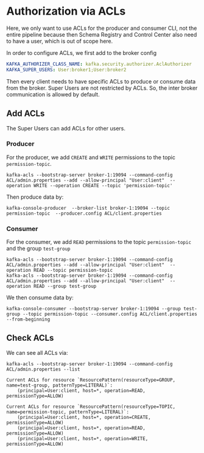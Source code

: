 # Authorization via ACLs

Here, we only want to use ACLs for the producer and consumer CLI, not the entire
pipeline because then Schema Registry and Control Center also need
to have a user, which is out of scope here.

In order to configure ACLs, we first add to the broker config

```yaml
KAFKA_AUTHORIZER_CLASS_NAME: kafka.security.authorizer.AclAuthorizer
KAFKA_SUPER_USERS: User:broker1;User:broker2
```

Then every client needs to have specific ACLs to produce or consume data from the broker.
Super Users are not restricted by ACLs. So, the
inter broker communication is allowed by default.

## Add ACLs

The Super Users can add ACLs for other users.

### Producer
For the producer, we add `CREATE` and `WRITE` permissions to the topic `permission-topic`.
```shell
kafka-acls --bootstrap-server broker-1:19094 --command-config ACL/admin.properties --add --allow-principal "User:client"  --operation WRITE --operation CREATE --topic 'permission-topic'
```

Then produce data by:
```shell
kafka-console-producer  --broker-list broker-1:19094 --topic permission-topic  --producer.config ACL/client.properties
```

### Consumer
For the consumer, we add `READ` permissions to the topic `permission-topic` and
the group `test-group`
```shell
kafka-acls --bootstrap-server broker-1:19094 --command-config ACL/admin.properties --add --allow-principal "User:client"  --operation READ --topic permission-topic
kafka-acls --bootstrap-server broker-1:19094 --command-config ACL/admin.properties --add --allow-principal "User:client"  --operation READ --group test-group
```

We then consume data by:
```shell
kafka-console-consumer --bootstrap-server broker-1:19094 --group test-group --topic permission-topic --consumer.config ACL/client.properties --from-beginning
```

## Check ACLs

We can see all ACLs via:
```shell
kafka-acls --bootstrap-server broker-1:19094 --command-config ACL/admin.properties --list
```

```shell
Current ACLs for resource `ResourcePattern(resourceType=GROUP, name=test-group, patternType=LITERAL)`:
 	(principal=User:client, host=*, operation=READ, permissionType=ALLOW)

Current ACLs for resource `ResourcePattern(resourceType=TOPIC, name=permission-topic, patternType=LITERAL)`:
 	(principal=User:client, host=*, operation=CREATE, permissionType=ALLOW)
	(principal=User:client, host=*, operation=READ, permissionType=ALLOW)
	(principal=User:client, host=*, operation=WRITE, permissionType=ALLOW)
```